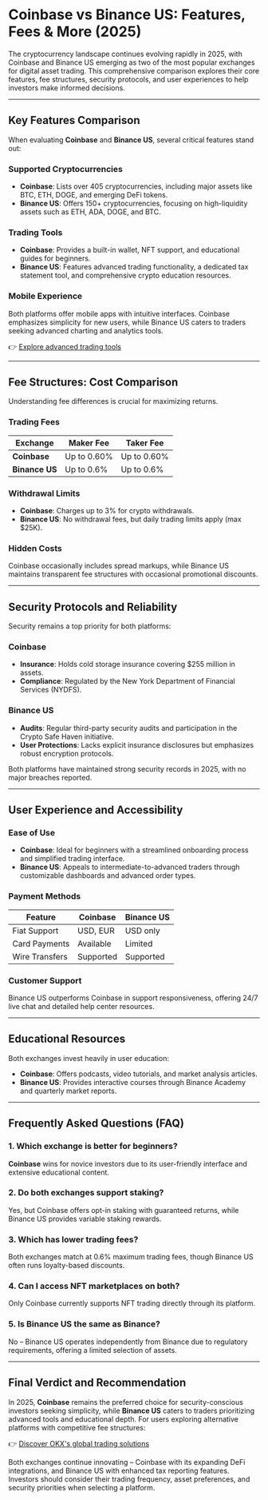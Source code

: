 # Coinbase vs Binance US: Features, Fees & More (2025)

The cryptocurrency landscape continues evolving rapidly in 2025, with Coinbase and Binance US emerging as two of the most popular exchanges for digital asset trading. This comprehensive comparison explores their core features, fee structures, security protocols, and user experiences to help investors make informed decisions.

---

## Key Features Comparison

When evaluating **Coinbase** and **Binance US**, several critical features stand out:

### Supported Cryptocurrencies
- **Coinbase**: Lists over 405 cryptocurrencies, including major assets like BTC, ETH, DOGE, and emerging DeFi tokens.
- **Binance US**: Offers 150+ cryptocurrencies, focusing on high-liquidity assets such as ETH, ADA, DOGE, and BTC.

### Trading Tools
- **Coinbase**: Provides a built-in wallet, NFT support, and educational guides for beginners.
- **Binance US**: Features advanced trading functionality, a dedicated tax statement tool, and comprehensive crypto education resources.

### Mobile Experience
Both platforms offer mobile apps with intuitive interfaces. Coinbase emphasizes simplicity for new users, while Binance US caters to traders seeking advanced charting and analytics tools.

👉 [Explore advanced trading tools](https://bit.ly/okx-bonus)

---

## Fee Structures: Cost Comparison

Understanding fee differences is crucial for maximizing returns.

### Trading Fees
| Exchange       | Maker Fee | Taker Fee |
|----------------|-----------|-----------|
| **Coinbase**   | Up to 0.60% | Up to 0.60% |
| **Binance US** | Up to 0.6%  | Up to 0.6%  |

### Withdrawal Limits
- **Coinbase**: Charges up to 3% for crypto withdrawals.
- **Binance US**: No withdrawal fees, but daily trading limits apply (max $25K).

### Hidden Costs
Coinbase occasionally includes spread markups, while Binance US maintains transparent fee structures with occasional promotional discounts.

---

## Security Protocols and Reliability

Security remains a top priority for both platforms:

### Coinbase
- **Insurance**: Holds cold storage insurance covering $255 million in assets.
- **Compliance**: Regulated by the New York Department of Financial Services (NYDFS).

### Binance US
- **Audits**: Regular third-party security audits and participation in the Crypto Safe Haven initiative.
- **User Protections**: Lacks explicit insurance disclosures but emphasizes robust encryption protocols.

Both platforms have maintained strong security records in 2025, with no major breaches reported.

---

## User Experience and Accessibility

### Ease of Use
- **Coinbase**: Ideal for beginners with a streamlined onboarding process and simplified trading interface.
- **Binance US**: Appeals to intermediate-to-advanced traders through customizable dashboards and advanced order types.

### Payment Methods
| Feature          | Coinbase          | Binance US        |
|------------------|-------------------|-------------------|
| Fiat Support     | USD, EUR          | USD only          |
| Card Payments    | Available         | Limited           |
| Wire Transfers   | Supported         | Supported         |

### Customer Support
Binance US outperforms Coinbase in support responsiveness, offering 24/7 live chat and detailed help center resources.

---

## Educational Resources

Both exchanges invest heavily in user education:
- **Coinbase**: Offers podcasts, video tutorials, and market analysis articles.
- **Binance US**: Provides interactive courses through Binance Academy and quarterly market reports.

---

## Frequently Asked Questions (FAQ)

### 1. Which exchange is better for beginners?
**Coinbase** wins for novice investors due to its user-friendly interface and extensive educational content.

### 2. Do both exchanges support staking?
Yes, but Coinbase offers opt-in staking with guaranteed returns, while Binance US provides variable staking rewards.

### 3. Which has lower trading fees?
Both exchanges match at 0.6% maximum trading fees, though Binance US often runs loyalty-based discounts.

### 4. Can I access NFT marketplaces on both?
Only Coinbase currently supports NFT trading directly through its platform.

### 5. Is Binance US the same as Binance?
No – Binance US operates independently from Binance due to regulatory requirements, offering a limited selection of assets.

---

## Final Verdict and Recommendation

In 2025, **Coinbase** remains the preferred choice for security-conscious investors seeking simplicity, while **Binance US** caters to traders prioritizing advanced tools and educational depth. For users exploring alternative platforms with competitive fee structures:

👉 [Discover OKX's global trading solutions](https://bit.ly/okx-bonus)

Both exchanges continue innovating – Coinbase with its expanding DeFi integrations, and Binance US with enhanced tax reporting features. Investors should consider their trading frequency, asset preferences, and security priorities when selecting a platform.